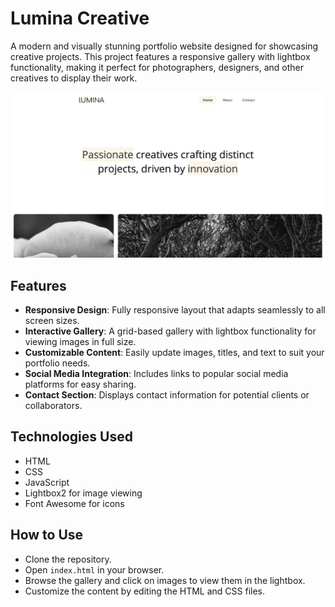 # Lumina Creative

A modern and visually stunning portfolio website designed for showcasing creative projects. This project features a responsive gallery with lightbox functionality, making it perfect for photographers, designers, and other creatives to display their work.

<img src="./lumina-creative.png">

## Features

- **Responsive Design**: Fully responsive layout that adapts seamlessly to all screen sizes.
- **Interactive Gallery**: A grid-based gallery with lightbox functionality for viewing images in full size.
- **Customizable Content**: Easily update images, titles, and text to suit your portfolio needs.
- **Social Media Integration**: Includes links to popular social media platforms for easy sharing.
- **Contact Section**: Displays contact information for potential clients or collaborators.

## Technologies Used

- HTML
- CSS
- JavaScript
- Lightbox2 for image viewing
- Font Awesome for icons

## How to Use

- Clone the repository.
- Open `index.html` in your browser.
- Browse the gallery and click on images to view them in the lightbox.
- Customize the content by editing the HTML and CSS files.
